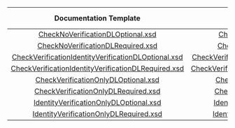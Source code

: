 |                          Documentation Template | Production Template                         | DL  Required  | Verify  Check  | Verify  ID  | Certification Terminal ID  |
|:---------------------------------------------:|:-------------:|:-------------:|:--------------:|:-----------:|:--------------------------:|
| [CheckNoVerificationDLOptional.xsd](CheckNoVerificationDLOptional.xsd)| [CheckNoVerificationDLOptional.xsd](https://demo.eftchecks.com/webservices/Schemas/BOC/CheckNoVerificationDLOptional.xsd)                          |               |                |             |            1510            |
| [CheckNoVerificationDLRequired.xsd](CheckNoVerificationDLRequired.xsd)| [CheckNoVerificationDLRequired.xsd](https://demo.eftchecks.com/webservices/Schemas/BOC/CheckNoVerificationDLRequired.xsd)                          |       X       |                |             |            1511            |
| [CheckVerificationIdentityVerificationDLOptional.xsd](CheckVerificationIdentityVerificationDLOptional.xsd)| [CheckVerificationIdentityVerificationDLOptional.xsd](https://demo.eftchecks.com/webservices/Schemas/BOC/CheckVerificationIdentityVerificationDLOptional.xsd)        |               |       X        |      X      |            1512            |
| [CheckVerificationIdentityVerificationDLRequired.xsd](CheckVerificationIdentityVerificationDLRequired.xsd)| [CheckVerificationIdentityVerificationDLRequired.xsd](https://demo.eftchecks.com/webservices/Schemas/BOC/CheckVerificationIdentityVerificationDLRequired.xsd)        |       X       |       X        |      X      |            1513            |
| [CheckVerificationOnlyDLOptional.xsd](CheckVerificationOnlyDLOptional.xsd)| [CheckVerificationOnlyDLOptional.xsd](https://demo.eftchecks.com/webservices/Schemas/BOC/CheckVerificationOnlyDLOptional.xsd)                        |               |       X        |             |            1514            |
| [CheckVerificationOnlyDLRequired.xsd](CheckVerificationOnlyDLRequired.xsd)| [CheckVerificationOnlyDLRequired.xsd](https://demo.eftchecks.com/webservices/Schemas/BOC/CheckVerificationOnlyDLRequired.xsd)                        |       X       |       X        |             |            1515            |
| [IdentityVerificationOnlyDLOptional.xsd](IdentityVerificationOnlyDLOptional.xsd)| [IdentityVerificationOnlyDLOptional.xsd](https://demo.eftchecks.com/webservices/Schemas/BOC/IdentityVerificationOnlyDLOptional.xsd)                     |               |                |      X      |            1516            |
| [IdentityVerificationOnlyDLRequired.xsd](IdentityVerificationOnlyDLRequired.xsd)| [IdentityVerificationOnlyDLRequired.xsd](https://demo.eftchecks.com/webservices/Schemas/BOC/IdentityVerificationOnlyDLRequired.xsd)                     |       X       |                |      X      |            1517            | 
